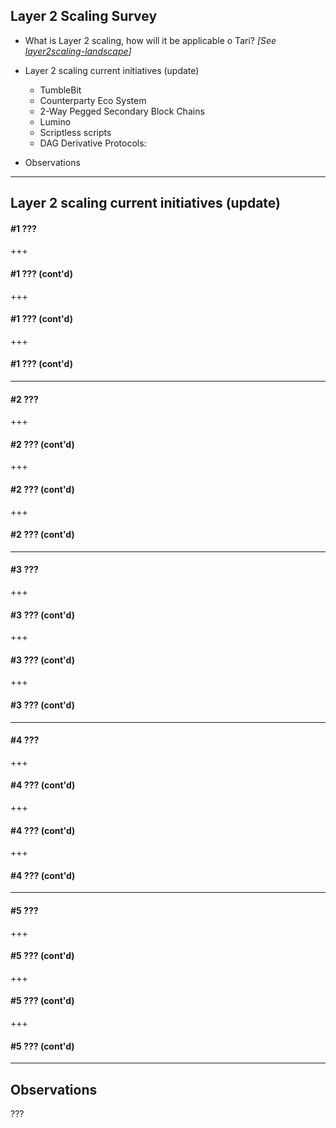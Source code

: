 ## Layer 2 Scaling Survey

- What is Layer 2 scaling, how will it be applicable o Tari? *[See [layer2scaling-landscape](https://gitpitch.com/tari-labs/tari-university/master?p=/layer2scaling/layer2scaling-landscape#/)]*

- Layer 2 scaling current initiatives (update)
  - TumbleBit
  - Counterparty Eco System
  - 2-Way Pegged Secondary Block Chains
  - Lumino
  - Scriptless scripts
  - DAG Derivative Protocols:

- Observations

---

## Layer 2 scaling current initiatives (update)

#### #1 ???



+++

#### #1 ??? (cont'd)



+++

#### #1 ??? (cont'd)



+++

#### #1 ??? (cont'd)



---

#### #2 ???



+++

#### #2 ??? (cont'd)



+++

#### #2 ??? (cont'd)



+++

#### #2 ??? (cont'd)



---

#### #3 ???



+++

#### #3 ??? (cont'd)



+++

#### #3 ??? (cont'd)



+++

#### #3 ??? (cont'd)



---

#### #4 ???



+++

#### #4 ??? (cont'd)



+++

#### #4 ??? (cont'd)



+++

#### #4 ??? (cont'd)



---

#### #5 ???



+++

#### #5 ??? (cont'd)



+++

#### #5 ??? (cont'd)



+++

#### #5 ??? (cont'd)



---

## Observations

???
